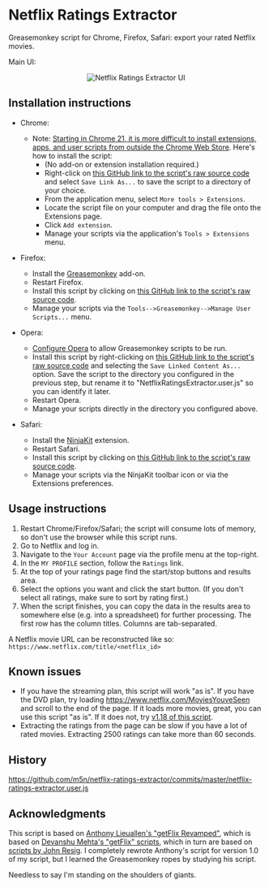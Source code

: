 Netflix Ratings Extractor
=========================

Greasemonkey script for Chrome, Firefox, Safari: export your rated Netflix movies.


Main UI:
<p align="center">
<img src="https://raw.githubusercontent.com/m5n/netflix-ratings-extractor/master/img/ui.png" alt="Netflix Ratings Extractor UI"/>
</p>


Installation instructions
-------------------------

* Chrome:
    * Note: [Starting in Chrome 21, it is more difficult to install extensions, apps, and user scripts from outside the Chrome Web Store](http://support.google.com/chrome_webstore/?p=crx_warning). Here's how to install the script:
       * (No add-on or extension installation required.)
       * Right-click on [this GitHub link to the script's raw source code](https://raw.githubusercontent.com/m5n/netflix-ratings-extractor/master/netflix-ratings-extractor.user.js) and select `Save Link As...` to save the script to a directory of your choice.
       * From the application menu, select `More tools > Extensions`.
       * Locate the script file on your computer and drag the file onto the Extensions page.
       * Click `Add extension`.
       * Manage your scripts via the application's `Tools > Extensions` menu.


* Firefox:
  * Install the [Greasemonkey](https://addons.mozilla.org/en-US/firefox/addon/748) add-on.
  * Restart Firefox.
  * Install this script by clicking on [this GitHub link to the script's raw source code](https://raw.githubusercontent.com/m5n/netflix-ratings-extractor/master/netflix-ratings-extractor.user.js).
  * Manage your scripts via the `Tools-->Greasemonkey-->Manage User Scripts...` menu.


* Opera:
  * [Configure Opera](http://www.techerator.com/2011/02/how-to-add-greasemoney-and-other-scripts-to-opera-11/) to allow Greasemonkey scripts to be run.
  * Install this script by right-clicking on [this GitHub link to the script's raw source code](https://raw.githubusercontent.com/m5n/netflix-ratings-extractor/master/netflix-ratings-extractor.user.js) and selecting the `Save Linked Content As...` option. Save the script to the directory you configured in the previous step, but rename it to "NetflixRatingsExtractor.user.js" so you can identify it later.
  * Restart Opera.
  * Manage your scripts directly in the directory you configured above.


* Safari:
  * Install the [NinjaKit](http://www.reddit.com/r/apple/comments/dd2sk/ninjakit_greasemonkey_for_safari/) extension.
  * Restart Safari.
  * Install this script by clicking on [this GitHub link to the script's raw source code](https://raw.githubusercontent.com/m5n/netflix-ratings-extractor/master/netflix-ratings-extractor.user.js).
  * Manage your scripts via the NinjaKit toolbar icon or via the Extensions preferences.


Usage instructions
------------------
1. Restart Chrome/Firefox/Safari; the script will consume lots of memory, so don't use the browser while this script runs.
1. Go to Netflix and log in.
1. Navigate to the `Your Account` page via the profile menu at the top-right.
1. In the `MY PROFILE` section, follow the `Ratings` link.
1. At the top of your ratings page find the start/stop buttons and results area.
1. Select the options you want and click the start button. (If you don't select all ratings, make sure to sort by rating first.)
1.  When the script finishes, you can copy the data in the results area to somewhere else (e.g. into a spreadsheet) for further processing. The first row has the column titles. Columns are tab-separated.

A Netflix movie URL can be reconstructed like so: `https://www.netflix.com/title/<netflix_id>`


Known issues
------------
* If you have the streaming plan, this script will work "as is". If you have the DVD plan, try loading https://www.netflix.com/MoviesYouveSeen and scroll to the end of the page. If it loads more movies, great, you can use this script "as is". If it does not, try [v1.18 of this script](https://raw.githubusercontent.com/m5n/netflix-ratings-extractor/10e33f0063aee2b26f03c12ea3acf5dc2d94b3fe/netflix-ratings-extractor.user.js).
* Extracting the ratings from the page can be slow if you have a lot of rated movies. Extracting 2500 ratings can take more than 60 seconds.


History
-------

https://github.com/m5n/netflix-ratings-extractor/commits/master/netflix-ratings-extractor.user.js


Acknowledgments
---------------
This script is based on [Anthony Lieuallen's "getFlix Revamped"](http://web.arantius.com/getflix-revamped), which is based on [Devanshu Mehta's "getFlix" scripts](http://www.scienceaddiction.com/2006/03/03/fetch-your-netflix-ratings/), which in turn are based on [scripts by John Resig](http://ejohn.org/projects/netflix). I completely rewrote Anthony's script for version 1.0 of my script, but I learned the Greasemonkey ropes by studying his script.

Needless to say I'm standing on the shoulders of giants. 
